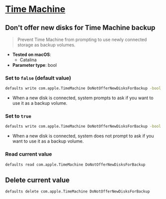 # [Time Machine](../readme.md)

## Don&#x27;t offer new disks for Time Machine backup

> Prevent Time Machine from prompting to use newly connected storage as backup volumes.

- **Tested on macOS**:
  * Catalina
- **Parameter type**: bool

### Set to `false` (default value)
```bash
defaults write com.apple.TimeMachine DoNotOfferNewDisksForBackup -bool false
```
- When a new disk is connected, system prompts to ask if you want to use it as a backup volume.

### Set to `true`
```bash
defaults write com.apple.TimeMachine DoNotOfferNewDisksForBackup -bool true
```
- When a new disk is connected, system does not prompt to ask if you want to use it as a backup volume.

### Read current value
```bash
defaults read com.apple.TimeMachine DoNotOfferNewDisksForBackup
```

## Delete current value
```bash
defaults delete com.apple.TimeMachine DoNotOfferNewDisksForBackup
```
